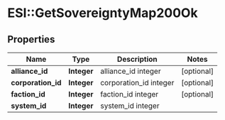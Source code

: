 # ESI::GetSovereigntyMap200Ok

## Properties
Name | Type | Description | Notes
------------ | ------------- | ------------- | -------------
**alliance_id** | **Integer** | alliance_id integer | [optional] 
**corporation_id** | **Integer** | corporation_id integer | [optional] 
**faction_id** | **Integer** | faction_id integer | [optional] 
**system_id** | **Integer** | system_id integer | 

